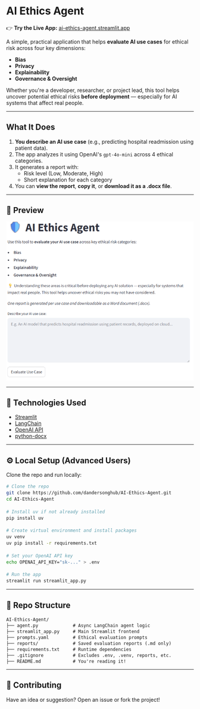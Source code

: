 # AI Ethics Agent
👉 **Try the Live App:** [ai-ethics-agent.streamlit.app](https://ai-ethics-agent.streamlit.app)

A simple, practical application that helps **evaluate AI use cases** for ethical risk across four key dimensions:

- **Bias**
- **Privacy**
- **Explainability**
- **Governance & Oversight**

Whether you're a developer, researcher, or project lead, this tool helps uncover potential ethical risks **before deployment** — especially for AI systems that affect real people.

---

## What It Does

1. **You describe an AI use case** (e.g., predicting hospital readmission using patient data).
2. The app analyzes it using OpenAI's `gpt-4o-mini` across 4 ethical categories.
3. It generates a report with:
   - Risk level (Low, Moderate, High)
   - Short explanation for each category
4. You can **view the report**, **copy it**, or **download it as a .docx file**.

---

## 📸 Preview

![Screenshot](screenshot.png)  


---

## 🧠 Technologies Used

- [Streamlit](https://streamlit.io/)
- [LangChain](https://www.langchain.com/)
- [OpenAI API](https://platform.openai.com/)
- [python-docx](https://pypi.org/project/python-docx/)

---

## ⚙️ Local Setup (Advanced Users)

Clone the repo and run locally:

```bash
# Clone the repo
git clone https://github.com/dandersonghub/AI-Ethics-Agent.git
cd AI-Ethics-Agent

# Install uv if not already installed
pip install uv

# Create virtual environment and install packages
uv venv
uv pip install -r requirements.txt

# Set your OpenAI API key
echo OPENAI_API_KEY="sk-..." > .env

# Run the app
streamlit run streamlit_app.py
```

---

## 📝 Repo Structure

```
AI-Ethics-Agent/
├── agent.py             # Async LangChain agent logic
├── streamlit_app.py     # Main Streamlit frontend
├── prompts.yaml         # Ethical evaluation prompts
├── reports/             # Saved evaluation reports (.md only)
├── requirements.txt     # Runtime dependencies
├── .gitignore           # Excludes .env, .venv, reports, etc.
├── README.md            # You're reading it!
```

---

## 📢 Contributing

Have an idea or suggestion? Open an issue or fork the project!
